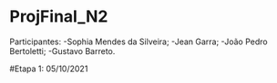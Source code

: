 # ProjFinal_N2
Participantes: 
-Sophia Mendes da Silveira;
-Jean Garra;
-João Pedro Bertoletti;
-Gustavo Barreto.

#Etapa 1: 05/10/2021
